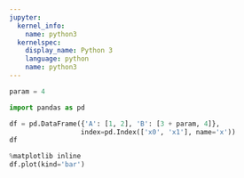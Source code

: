 ```yaml
---
jupyter:
  kernel_info:
    name: python3
  kernelspec:
    display_name: Python 3
    language: python
    name: python3
---
```


```python outputHidden=false inputHidden=false tags=["parameters"]
param = 4
```

```python outputHidden=false inputHidden=false
import pandas as pd
```

```python outputHidden=false inputHidden=false
df = pd.DataFrame({'A': [1, 2], 'B': [3 + param, 4]},
                  index=pd.Index(['x0', 'x1'], name='x'))
df
```

```python outputHidden=false inputHidden=false
%matplotlib inline
df.plot(kind='bar')
```
